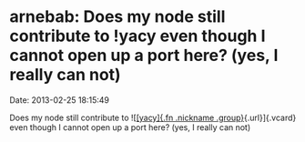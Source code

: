arnebab: Does my node still contribute to !yacy even though I cannot open up a port here? (yes, I really can not)
=================================================================================================================

Date: 2013-02-25 18:15:49

Does my node still contribute to ![[[yacy]{.fn .nickname
.group}](http://identi.ca/group/6662/id "yacy p2p web search (yacy)"){.url}]{.vcard}
even though I cannot open up a port here? (yes, I really can not)
